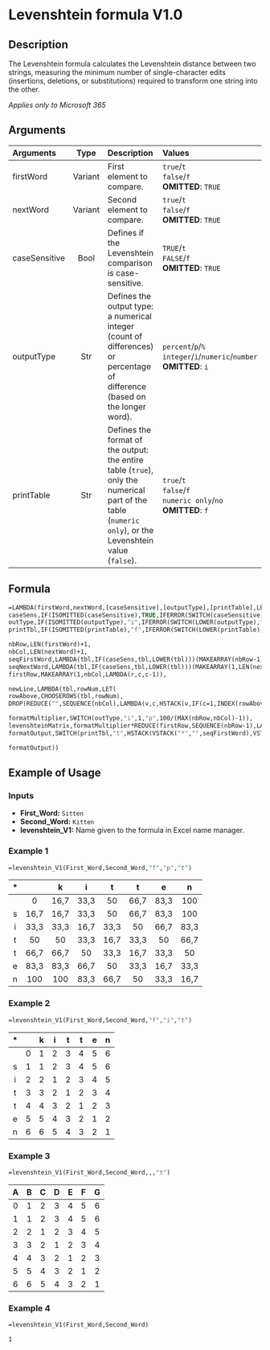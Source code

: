 # Levenshtein formula V1.0

## Description

The Levenshtein formula calculates the Levenshtein distance between two strings, measuring the minimum number of single-character edits (insertions, deletions, or substitutions) required to transform one string into the other.

*Applies only to Microsoft 365*

## Arguments

| Arguments | Type | Description | Values |
|:--------------|:-------:|:-------------------------------------------------------------|:--------------------------------|
| firstWord     | Variant | First element to compare.                                     | `true`/`t` <br> `false`/`f` <br> **OMITTED**: `TRUE` |
| nextWord      | Variant | Second element to compare.                                    | `true`/`t` <br> `false`/`f` <br> **OMITTED**: `TRUE` |
| caseSensitive | Bool    | Defines if the Levenshtein comparison is case-sensitive.    | `TRUE`/`t` <br> `FALSE`/`f` <br> **OMITTED**: `TRUE` |
| outputType    | Str     | Defines the output type: a numerical integer (count of differences) or percentage of difference (based on the longer word). | `percent`/`p`/`%` <br> `integer`/`i`/`numeric`/`number` <br> **OMITTED**: `i` |
| printTable    | Str     | Defines the format of the output: the entire table (`true`), only the numerical part of the table (`numeric only`), or the Levenshtein value (`false`). | `true`/`t` <br> `false`/`f` <br> `numeric only`/`no` <br> **OMITTED**: `f` |

## Formula
```vb
=LAMBDA(firstWord,nextWord,[caseSensitive],[outputType],[printTable],LET(
caseSens,IF(ISOMITTED(caseSensitive),TRUE,IFERROR(SWITCH(caseSensitive,TRUE,TRUE,"t",TRUE,FALSE,FALSE,"f",FALSE),TRUE)),
outType,IF(ISOMITTED(outputType),"i",IFERROR(SWITCH(LOWER(outputType),"p","p","percent","p","%","p","i","i","int","i","integer","i","numeric","i","number","i"),"i")),
printTbl,IF(ISOMITTED(printTable),"f",IFERROR(SWITCH(LOWER(printTable),"true","t","t","t","false","f","f","f","no","no","numeric only","no"),"f")),

nbRow,LEN(firstWord)+1,
nbCol,LEN(nextWord)+1,
seqFirstWord,LAMBDA(tbl,IF(caseSens,tbl,LOWER(tbl)))(MAKEARRAY(nbRow-1,1,LAMBDA(r,c,RIGHT(LEFT(firstWord,r),1)))),
seqNextWord,LAMBDA(tbl,IF(caseSens,tbl,LOWER(tbl)))(MAKEARRAY(1,LEN(nextWord),LAMBDA(r,c,RIGHT(LEFT(nextWord,c),1)))),
firstRow,MAKEARRAY(1,nbCol,LAMBDA(r,c,c-1)),

newLine,LAMBDA(tbl,rowNum,LET(
rowAbove,CHOOSEROWS(tbl,rowNum),
DROP(REDUCE("",SEQUENCE(nbCol),LAMBDA(v,c,HSTACK(v,IF(c=1,INDEX(rowAbove,1,1)+1,IF(EXACT(INDEX(seqFirstWord,rowNum),INDEX(seqNextWord,1,c-1)),INDEX(rowAbove,1,c-1),1+MIN(INDEX(v,1,c),INDEX(rowAbove,1,c),INDEX(rowAbove,1,c-1))))))),0,1))),

formatMultiplier,SWITCH(outType,"i",1,"p",100/(MAX(nbRow,nbCol)-1)),
levenshteinMatrix,formatMultiplier*REDUCE(firstRow,SEQUENCE(nbRow-1),LAMBDA(t,r,VSTACK(t,newLine(t,r)))),
formatOutput,SWITCH(printTbl,"t",HSTACK(VSTACK("*","",seqFirstWord),VSTACK(HSTACK("",seqNextWord),levenshteinMatrix)),"no",levenshteinMatrix,"f",INDEX(levenshteinMatrix,nbRow,nbCol)),

formatOutput))
```

## Example of Usage

### Inputs
- **First_Word:** `Sitten`
- **Second_Word:** `Kitten`
- **levenshtein_V1:** Name given to the formula in Excel name manager.

### Example 1

```vb
=levenshtein_V1(First_Word,Second_Word,"f","p","t")
```

|*||k|i|t|t|e|n|
|:---:|:---:|:---:|:---:|:---:|:---:|:---:|:---:|
||0|16,7|33,3|50|66,7|83,3|100|
|s|16,7|16,7|33,3|50|66,7|83,3|100|
|i|33,3|33,3|16,7|33,3|50|66,7|83,3|
|t|50|50|33,3|16,7|33,3|50|66,7|
|t|66,7|66,7|50|33,3|16,7|33,3|50|
|e|83,3|83,3|66,7|50|33,3|16,7|33,3|
|n|100|100|83,3|66,7|50|33,3|16,7|

### Example 2

```vb
=levenshtein_V1(First_Word,Second_Word,"f","i","t")
```

|*||k|i|t|t|e|n|
|:---:|:---:|:---:|:---:|:---:|:---:|:---:|:---:|
||0|1|2|3|4|5|6|
|s|1|1|2|3|4|5|6|
|i|2|2|1|2|3|4|5|
|t|3|3|2|1|2|3|4|
|t|4|4|3|2|1|2|3|
|e|5|5|4|3|2|1|2|
|n|6|6|5|4|3|2|1|

### Example 3

```vb
=levenshtein_V1(First_Word,Second_Word,,,"t")
```

|A|B|C|D|E|F|G|
|:---:|:---:|:---:|:---:|:---:|:---:|:---:|
|0|1|2|3|4|5|6|
|1|1|2|3|4|5|6|
|2|2|1|2|3|4|5|
|3|3|2|1|2|3|4|
|4|4|3|2|1|2|3|
|5|5|4|3|2|1|2|
|6|6|5|4|3|2|1|

### Example 4

```vb
=levenshtein_V1(First_Word,Second_Word)
```

`1`
